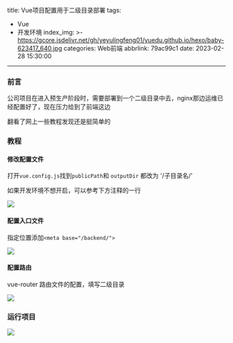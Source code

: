 title: Vue项目配置用于二级目录部署
tags:
  - Vue
  - 开发环境
index_img: >-
  https://gcore.jsdelivr.net/gh/yeyulingfeng01/yuedu.github.io/hexo/baby-623417_640.jpg
categories: Web前端
abbrlink: 79ac99c1
date: 2023-02-28 15:30:00
---

 ### 前言

公司项目在进入预生产阶段时，需要部署到一个二级目录中去，nginx那边运维已经配置好了，现在压力给到了前端这边

翻看了网上一些教程发现还是挺简单的

### 教程

#### 修改配置文件

打开`vue.config.js`找到`publicPath`和 `outputDir` 都改为 '/子目录名/'

如果开发环境不想开启，可以参考下方注释的一行

![](https://gcore.jsdelivr.net/gh/laoyerror/pic@main/20230228152818.png)

#### 配置入口文件

指定位置添加`<meta base="/backend/">`

![](https://gcore.jsdelivr.net/gh/laoyerror/pic@main/20230228153016.png)

#### 配置路由

vue-router 路由文件的配置，填写二级目录

![](https://gcore.jsdelivr.net/gh/laoyerror/pic@main/20230228153143.png)

### 运行项目

![](https://gcore.jsdelivr.net/gh/laoyerror/pic@main/20230228153234.png)